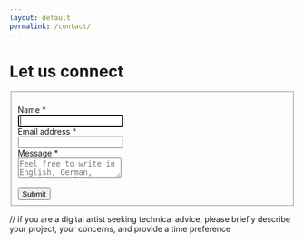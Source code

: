 ```yaml
---
layout: default
permalink: /contact/
---
```

# Let us connect

<form action="https://formkeep.com/f/056076ae0c5b"
   accept-charset="UTF-8"
   enctype="multipart/form-data"
   method="POST">
  <fieldset>
        <br>
        <div class="row">
            <div class="form-group col-xs-12" id="Name__div">
                <label title="required" for="Name">Name *</label><br/>
                <input type="text" name="Name" id="Name" required="required" autofocus="autofocus" class="form-control" />
            </div>
        </div>
        <div class="row">
            <div class="form-group col-xs-12" id="Email_address__div">
                <label title="required" for="Email_address">Email address *</label><br/>
                <input type="email" name="Email address" id="Email_address" required="required" class="form-control" />
            </div>
        </div>
            <div class="row">
            <div class="form-group col-xs-12" id="Message__div">
                <label title="required" for="Message">Message *</label><br/>
                <textarea name="Message" id="Message" required="required" class="form-control" placeholder="Feel free to write in English, German, Spanish, Italian or even Catalan!"></textarea>
            </div>
        </div>
        <br>
        <div class="row">
            <div class="col-xs-12">
                <input type="submit" value="Submit" class="btn btn-block btn-primary" data-disable-with="submit" />
            </div>
        </div>
    </fieldset>
</form>


<p class="comment">// if you are a digital artist seeking technical advice, please briefly describe your project, your concerns, and provide a time preference</p>